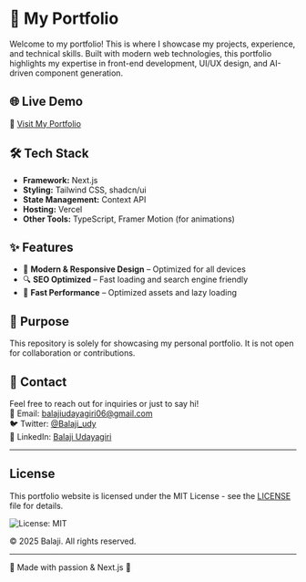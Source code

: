 # 🚀 My Portfolio

Welcome to my portfolio! This is where I showcase my projects, experience, and technical skills. Built with modern web technologies, this portfolio highlights my expertise in front-end development, UI/UX design, and AI-driven component generation.

## 🌐 Live Demo

🔗 [Visit My Portfolio](https://balajiudayagiri.vercel.app/)

## 🛠️ Tech Stack

- **Framework:** Next.js
- **Styling:** Tailwind CSS, shadcn/ui
- **State Management:** Context API
- **Hosting:** Vercel
- **Other Tools:** TypeScript, Framer Motion (for animations)

## ✨ Features

- 🎨 **Modern & Responsive Design** – Optimized for all devices
- 🔍 **SEO Optimized** – Fast loading and search engine friendly
- 🚀 **Fast Performance** – Optimized assets and lazy loading

## 📌 Purpose

This repository is solely for showcasing my personal portfolio. It is not open for collaboration or contributions.

## 📧 Contact

Feel free to reach out for inquiries or just to say hi!  
📩 Email: [balajiudayagiri06@gmail.com](mailto:balajiudayagiri06@gmail.com)  
🐦 Twitter: [@Balaji_udy](https://www.twitter.com/balaji_udy)  
💼 LinkedIn: [Balaji Udayagiri](https://www.linkedin.com/in/balaji-udayagiri-228747243/)

---

## License

This portfolio website is licensed under the MIT License - see the [LICENSE](LICENSE) file for details.

![License: MIT](https://img.shields.io/badge/License-MIT-yellow.svg)

© 2025 Balaji. All rights reserved.

---

💙 Made with passion & Next.js 🚀
